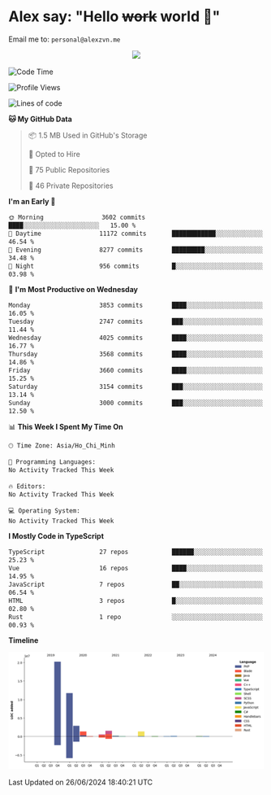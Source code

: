 # Alex say: "Hello ~~work~~ world 🐾"
Email me to: `personal@alexzvn.me`


<p align=center>
  <a href="https://skillicons.dev">
    <img src="https://skillicons.dev/icons?i=ts,js,php,nodejs,bun,vue,nuxt,react,svelte,tauri,laravel,rust,mongodb,docker,electron,redis,rabbitmq,tailwind,git,cloudflare,elysia,mysql,nginx,rollupjs,sentry,ubuntu,yarn,html,css,vite" />
  </a>
</p>

<!--START_SECTION:waka-->
![Code Time](http://img.shields.io/badge/Code%20Time-1%2C066%20hrs%2055%20mins-blue)

![Profile Views](http://img.shields.io/badge/Profile%20Views-10-blue)

![Lines of code](https://img.shields.io/badge/From%20Hello%20World%20I%27ve%20Written-40.5%20million%20lines%20of%20code-blue)

**🐱 My GitHub Data** 

> 📦 1.5 MB Used in GitHub's Storage 
 > 
> 💼 Opted to Hire
 > 
> 📜 75 Public Repositories 
 > 
> 🔑 46 Private Repositories 
 > 
**I'm an Early 🐤** 

```text
🌞 Morning                3602 commits        ████░░░░░░░░░░░░░░░░░░░░░   15.00 % 
🌆 Daytime                11172 commits       ████████████░░░░░░░░░░░░░   46.54 % 
🌃 Evening                8277 commits        █████████░░░░░░░░░░░░░░░░   34.48 % 
🌙 Night                  956 commits         █░░░░░░░░░░░░░░░░░░░░░░░░   03.98 % 
```
📅 **I'm Most Productive on Wednesday** 

```text
Monday                   3853 commits        ████░░░░░░░░░░░░░░░░░░░░░   16.05 % 
Tuesday                  2747 commits        ███░░░░░░░░░░░░░░░░░░░░░░   11.44 % 
Wednesday                4025 commits        ████░░░░░░░░░░░░░░░░░░░░░   16.77 % 
Thursday                 3568 commits        ████░░░░░░░░░░░░░░░░░░░░░   14.86 % 
Friday                   3660 commits        ████░░░░░░░░░░░░░░░░░░░░░   15.25 % 
Saturday                 3154 commits        ███░░░░░░░░░░░░░░░░░░░░░░   13.14 % 
Sunday                   3000 commits        ███░░░░░░░░░░░░░░░░░░░░░░   12.50 % 
```


📊 **This Week I Spent My Time On** 

```text
🕑︎ Time Zone: Asia/Ho_Chi_Minh

💬 Programming Languages: 
No Activity Tracked This Week

🔥 Editors: 
No Activity Tracked This Week

💻 Operating System: 
No Activity Tracked This Week
```

**I Mostly Code in TypeScript** 

```text
TypeScript               27 repos            ██████░░░░░░░░░░░░░░░░░░░   25.23 % 
Vue                      16 repos            ████░░░░░░░░░░░░░░░░░░░░░   14.95 % 
JavaScript               7 repos             ██░░░░░░░░░░░░░░░░░░░░░░░   06.54 % 
HTML                     3 repos             █░░░░░░░░░░░░░░░░░░░░░░░░   02.80 % 
Rust                     1 repo              ░░░░░░░░░░░░░░░░░░░░░░░░░   00.93 % 
```



**Timeline**

![Lines of Code chart](https://raw.githubusercontent.com/alexzvn/alexzvn/main/assets/bar_graph.png)


 Last Updated on 26/06/2024 18:40:21 UTC
<!--END_SECTION:waka-->
